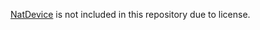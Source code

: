 [NatDevice](https://assetstore.unity.com/packages/tools/integration/natdevice-media-device-api-162053) is not included in this repository due to license.